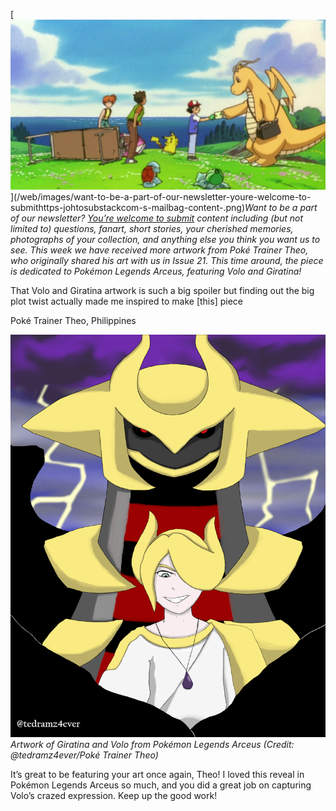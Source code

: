 

[![Want to be a part of our newsletter? [You’re welcome to submit](https://johto.substack.com/s/mailbag) content including (but not limited to) questions, fanart, short stories, your cherished memories, photographs of your collection, and anything else you think you want us to see. This week we have received more artwork from Poké Trainer Theo, who originally shared his art with us in Issue 21. This time around, the piece is dedicated to Pokémon Legends Arceus, featuring Volo and Giratina!](/web/images/want-to-be-a-part-of-our-newsletter-youre-welcome-to-submithttps-johtosubstackcom-s-mailbag-content-.png)](/web/images/want-to-be-a-part-of-our-newsletter-youre-welcome-to-submithttps-johtosubstackcom-s-mailbag-content-.png)*Want to be a part of our newsletter? [You’re welcome to submit](https://johto.substack.com/s/mailbag) content including (but not limited to) questions, fanart, short stories, your cherished memories, photographs of your collection, and anything else you think you want us to see. This week we have received more artwork from Poké Trainer Theo, who originally shared his art with us in Issue 21. This time around, the piece is dedicated to Pokémon Legends Arceus, featuring Volo and Giratina!*



That Volo and Giratina artwork is such a big spoiler but finding out the big plot twist actually made me inspired to make \[this\] piece

Poké Trainer Theo, Philippines



[![Artwork of Giratina and Volo from Pokémon Legends Arceus (Credit: @tedramz4ever/Poké Trainer Theo)](/web/images/artwork-of-giratina-and-volo-from-pokemon-legends-arceus-credit-tedramz4ever-poke-trainer-theo.png)](/web/images/artwork-of-giratina-and-volo-from-pokemon-legends-arceus-credit-tedramz4ever-poke-trainer-theo.png)*Artwork of Giratina and Volo from Pokémon Legends Arceus (Credit: @tedramz4ever/Poké Trainer Theo)*



It’s great to be featuring your art once again, Theo! I loved this reveal in Pokémon Legends Arceus so much, and you did a great job on capturing Volo’s crazed expression. Keep up the good work!